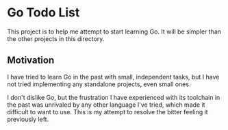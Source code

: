 # Go Todo List

This project is to help me attempt to start learning Go. It will be simpler than the other projects in this directory. 

## Motivation

I have tried to learn Go in the past with small, independent tasks, but I have not tried implementing any standalone projects, even small ones. 

I don't dislike Go, but the frustration I have experienced with its toolchain in the past was unrivaled by any other language I've tried, which made it difficult to want to use. This is my attempt to resolve the bitter feeling it previously left. 